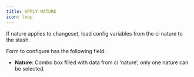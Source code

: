 ```yaml
---
title: APPLY NATURE
icon: loop
---
```


If nature applies to changeset, load config variables from the ci nature to the stash.

Form to configure has the following field:

- **Nature**: Combo box filled with data from ci ‘nature’, only one nature can be selected.